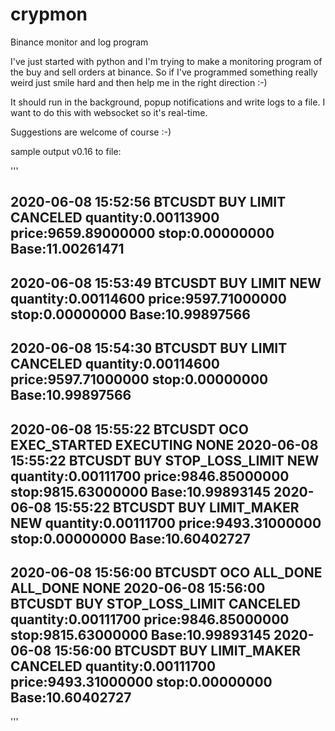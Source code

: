 # crypmon
Binance monitor and log program

I've just started with python and I'm trying to make a monitoring program of the buy and sell orders at binance. 
So if I've programmed something really weird just smile hard and then help me in the right direction :-)


It should run in the background, popup notifications and write logs to a file.
I want to do this with websocket so it's real-time.


Suggestions are welcome of course :-)


sample output v0.16 to file:

'''

2020-06-08 15:52:56 BTCUSDT BUY LIMIT CANCELED quantity:0.00113900 price:9659.89000000 stop:0.00000000 Base:11.00261471
--------------------
2020-06-08 15:53:49 BTCUSDT BUY LIMIT NEW quantity:0.00114600 price:9597.71000000 stop:0.00000000 Base:10.99897566
--------------------
2020-06-08 15:54:30 BTCUSDT BUY LIMIT CANCELED quantity:0.00114600 price:9597.71000000 stop:0.00000000 Base:10.99897566
--------------------
2020-06-08 15:55:22 BTCUSDT OCO EXEC_STARTED EXECUTING NONE
2020-06-08 15:55:22 BTCUSDT BUY STOP_LOSS_LIMIT NEW quantity:0.00111700 price:9846.85000000 stop:9815.63000000 Base:10.99893145
2020-06-08 15:55:22 BTCUSDT BUY LIMIT_MAKER NEW quantity:0.00111700 price:9493.31000000 stop:0.00000000 Base:10.60402727
--------------------
2020-06-08 15:56:00 BTCUSDT OCO ALL_DONE ALL_DONE NONE
2020-06-08 15:56:00 BTCUSDT BUY STOP_LOSS_LIMIT CANCELED quantity:0.00111700 price:9846.85000000 stop:9815.63000000 Base:10.99893145
2020-06-08 15:56:00 BTCUSDT BUY LIMIT_MAKER CANCELED quantity:0.00111700 price:9493.31000000 stop:0.00000000 Base:10.60402727
--------------------
'''
